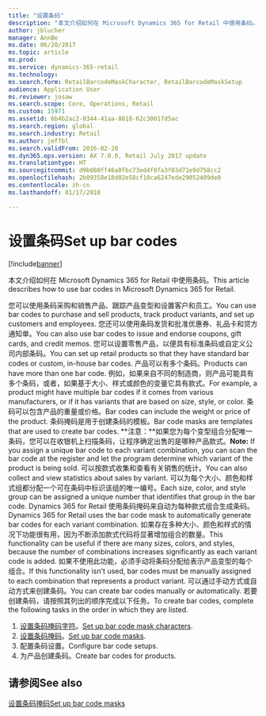 ```yaml
---
title: "设置条码"
description: "本文介绍如何在 Microsoft Dynamics 365 for Retail 中使用条码。"
author: jblucher
manager: AnnBe
ms.date: 06/20/2017
ms.topic: article
ms.prod: 
ms.service: dynamics-365-retail
ms.technology: 
ms.search.form: RetailBarcodeMaskCharacter, RetailBarcodeMaskSetup
audience: Application User
ms.reviewer: josaw
ms.search.scope: Core, Operations, Retail
ms.custom: 15971
ms.assetid: 6b4b2ac2-0344-41aa-8818-62c30017d5ac
ms.search.region: global
ms.search.industry: Retail
ms.author: jeffbl
ms.search.validFrom: 2016-02-28
ms.dyn365.ops.version: AX 7.0.0, Retail July 2017 update
ms.translationtype: HT
ms.sourcegitcommit: d9b080ff46a0fbc73ed4f8fa3f03d71e9d758cc2
ms.openlocfilehash: 2b09358e18d02e58cf10ca6247ede29052409de0
ms.contentlocale: zh-cn
ms.lasthandoff: 01/17/2018

---
```


# <a name="set-up-bar-codes"></a><span data-ttu-id="1986d-103">设置条码</span><span class="sxs-lookup"><span data-stu-id="1986d-103">Set up bar codes</span></span>

[!include[banner](includes/banner.md)]


<span data-ttu-id="1986d-104">本文介绍如何在 Microsoft Dynamics 365 for Retail 中使用条码。</span><span class="sxs-lookup"><span data-stu-id="1986d-104">This article describes how to use bar codes in Microsoft Dynamics 365 for Retail.</span></span>

<span data-ttu-id="1986d-105">您可以使用条码采购和销售产品、跟踪产品变型和设置客户和员工。</span><span class="sxs-lookup"><span data-stu-id="1986d-105">You can use bar codes to purchase and sell products, track product variants, and set up customers and employees.</span></span> <span data-ttu-id="1986d-106">您还可以使用条码发货和批准优惠券、礼品卡和贷方通知单。</span><span class="sxs-lookup"><span data-stu-id="1986d-106">You can also use bar codes to issue and endorse coupons, gift cards, and credit memos.</span></span> <span data-ttu-id="1986d-107">您可以设置零售产品，以便具有标准条码或自定义公司内部条码。</span><span class="sxs-lookup"><span data-stu-id="1986d-107">You can set up retail products so that they have standard bar codes or custom, in-house bar codes.</span></span> <span data-ttu-id="1986d-108">产品可以有多个条码。</span><span class="sxs-lookup"><span data-stu-id="1986d-108">Products can have more than one bar code.</span></span> <span data-ttu-id="1986d-109">例如，如果来自不同的制造商，则产品可能具有多个条码，或者，如果基于大小、样式或颜色的变量它具有款式。</span><span class="sxs-lookup"><span data-stu-id="1986d-109">For example, a product might have multiple bar codes if it comes from various manufacturers, or if it has variants that are based on size, style, or color.</span></span> <span data-ttu-id="1986d-110">条码可以包含产品的重量或价格。</span><span class="sxs-lookup"><span data-stu-id="1986d-110">Bar codes can include the weight or price of the product.</span></span> <span data-ttu-id="1986d-111">条码掩码是用于创建条码的模板。</span><span class="sxs-lookup"><span data-stu-id="1986d-111">Bar code masks are templates that are used to create bar codes.</span></span> <span data-ttu-id="1986d-112">**注意：**如果您为每个变型组合分配唯一条码，您可以在收银机上扫描条码，让程序确定出售的是哪种产品款式。</span><span class="sxs-lookup"><span data-stu-id="1986d-112">**Note:** If you assign a unique bar code to each variant combination, you can scan the bar code at the register and let the program determine which variant of the product is being sold.</span></span> <span data-ttu-id="1986d-113">可以按款式收集和查看有关销售的统计。</span><span class="sxs-lookup"><span data-stu-id="1986d-113">You can also collect and view statistics about sales by variant.</span></span> <span data-ttu-id="1986d-114">可以为每个大小、颜色和样式组都分配一个可在条码中标识该组的唯一编号。</span><span class="sxs-lookup"><span data-stu-id="1986d-114">Each size, color, and style group can be assigned a unique number that identifies that group in the bar code.</span></span> <span data-ttu-id="1986d-115">Dynamics 365 for Retail 使用条码掩码来自动为每种款式组合生成条码。</span><span class="sxs-lookup"><span data-stu-id="1986d-115">Dynamics 365 for Retail uses the bar code mask to automatically generate bar codes for each variant combination.</span></span> <span data-ttu-id="1986d-116">如果存在多种大小、颜色和样式的情况下功能很有用，因为不断添加款式代码将显著增加组合的数量。</span><span class="sxs-lookup"><span data-stu-id="1986d-116">This functionality can be useful if there are many sizes, colors, and styles, because the number of combinations increases significantly as each variant code is added.</span></span> <span data-ttu-id="1986d-117">如果不使用此功能，必须手动将条码分配给表示产品变型的每个组合。</span><span class="sxs-lookup"><span data-stu-id="1986d-117">If this functionality isn't used, bar codes must be manually assigned to each combination that represents a product variant.</span></span> <span data-ttu-id="1986d-118">可以通过手动方式或自动方式来创建条码。</span><span class="sxs-lookup"><span data-stu-id="1986d-118">You can create bar codes manually or automatically.</span></span> <span data-ttu-id="1986d-119">若要创建条码，请按照其列出的顺序完成以下任务。</span><span class="sxs-lookup"><span data-stu-id="1986d-119">To create bar codes, complete the following tasks in the order in which they are listed.</span></span>

1.  <span data-ttu-id="1986d-120">[设置条码掩码字符](set-up-bar-code-masks.md)。</span><span class="sxs-lookup"><span data-stu-id="1986d-120">[Set up bar code mask characters](set-up-bar-code-masks.md).</span></span>
2.  <span data-ttu-id="1986d-121">[设置条码掩码](set-up-bar-code-masks.md)。</span><span class="sxs-lookup"><span data-stu-id="1986d-121">[Set up bar code masks](set-up-bar-code-masks.md).</span></span>
3.  <span data-ttu-id="1986d-122">配置条码设置。</span><span class="sxs-lookup"><span data-stu-id="1986d-122">Configure bar code setups.</span></span>
4.  <span data-ttu-id="1986d-123">为产品创建条码。</span><span class="sxs-lookup"><span data-stu-id="1986d-123">Create bar codes for products.</span></span>


<a name="see-also"></a><span data-ttu-id="1986d-124">请参阅</span><span class="sxs-lookup"><span data-stu-id="1986d-124">See also</span></span>
--------

[<span data-ttu-id="1986d-125">设置条码掩码</span><span class="sxs-lookup"><span data-stu-id="1986d-125">Set up bar code masks</span></span>](set-up-bar-code-masks.md)




